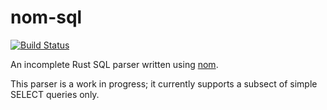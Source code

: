 # nom-sql

[![Build Status](https://travis-ci.org/ms705/nom-sql.svg)](https://travis-ci.org/ms705/nom-sql)

An incomplete Rust SQL parser written using [nom](https://github.com/Geal/nom).

This parser is a work in progress; it currently supports a subsect of simple
SELECT queries only.
